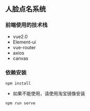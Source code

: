 ## 人脸点名系统
### 前端使用的技术栈
* vue2.0
* Element-ui
* vue-router
* axios
* canvas
### 依赖安装
```
npm install 
```
* 如果不能使用，请使用淘宝镜像安装
```
npm run serve
```
